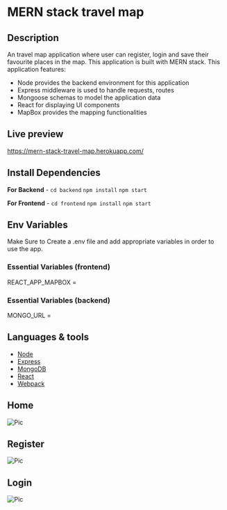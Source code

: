 # MERN stack travel map

## Description

An travel map application where user can register, login and save their favourite places in the map. This application is built with MERN stack. This application features:

- Node provides the backend environment for this application
- Express middleware is used to handle requests, routes
- Mongoose schemas to model the application data
- React for displaying UI components
- MapBox provides the mapping functionalities

## Live preview

https://mern-stack-travel-map.herokuapp.com/

## Install Dependencies

**For Backend** - `cd backend` `npm install` `npm start`

**For Frontend** - `cd frontend` `npm install` `npm start`

## Env Variables

Make Sure to Create a .env file and add appropriate variables in order to use the app.

### Essential Variables (frontend)

REACT_APP_MAPBOX =

### Essential Variables (backend)

MONGO_URL =

## Languages & tools

- [Node](https://nodejs.org/en/)
- [Express](https://expressjs.com/)
- [MongoDB](https://mongodb.com/)
- [React](https://reactjs.org/)
- [Webpack](https://webpack.js.org/)

## Home

![Pic](https://raw.githubusercontent.com/healmasud/mern-stack-travel-map/master/github-overview/home.png)

## Register

![Pic](https://raw.githubusercontent.com/healmasud/mern-stack-travel-map/master/github-overview/register.png)

## Login

![Pic](https://raw.githubusercontent.com/healmasud/mern-stack-travel-map/master/github-overview/login.png)
